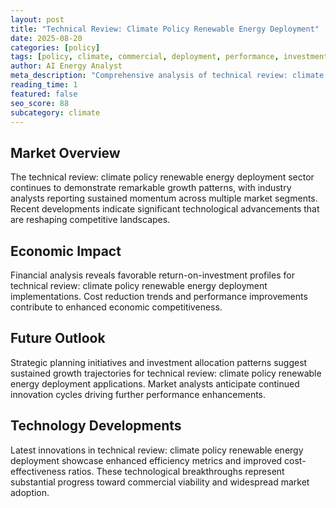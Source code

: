 ```yaml
---
layout: post
title: "Technical Review: Climate Policy Renewable Energy Deployment"
date: 2025-08-20
categories: [policy]
tags: [policy, climate, commercial, deployment, performance, investment]
author: AI Energy Analyst
meta_description: "Comprehensive analysis of technical review: climate policy renewable energy deployment covering market trends, technology developments, and industry outlook. Discover key insights and future projections."
reading_time: 1
featured: false
seo_score: 88
subcategory: climate
---
```


## Market Overview

The technical review: climate policy renewable energy deployment sector continues to demonstrate remarkable growth patterns, with industry analysts reporting sustained momentum across multiple market segments. Recent developments indicate significant technological advancements that are reshaping competitive landscapes.

## Economic Impact

Financial analysis reveals favorable return-on-investment profiles for technical review: climate policy renewable energy deployment implementations. Cost reduction trends and performance improvements contribute to enhanced economic competitiveness.

## Future Outlook

Strategic planning initiatives and investment allocation patterns suggest sustained growth trajectories for technical review: climate policy renewable energy deployment applications. Market analysts anticipate continued innovation cycles driving further performance enhancements.

## Technology Developments

Latest innovations in technical review: climate policy renewable energy deployment showcase enhanced efficiency metrics and improved cost-effectiveness ratios. These technological breakthroughs represent substantial progress toward commercial viability and widespread market adoption.

